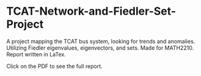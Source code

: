 ﻿# TCAT-Network-and-Fiedler-Set-Project
A project mapping the TCAT bus system, looking for trends and anomalies. Utilizing Fiedler eigenvalues, eigenvectors, and sets. Made for MATH2210. Report written in LaTex.

Click on the PDF to see the full report. 
